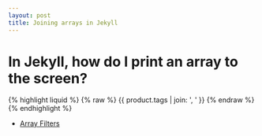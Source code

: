 ```yaml
---
layout: post
title: Joining arrays in Jekyll
---
```


# In Jekyll, how do I print an array to the screen?

{% highlight liquid %}
{% raw %}
{{ product.tags | join: ', ' }}
{% endraw %}
{% endhighlight %}

- [Array Filters](https://docs.shopify.com/themes/liquid/filters/array-filters)